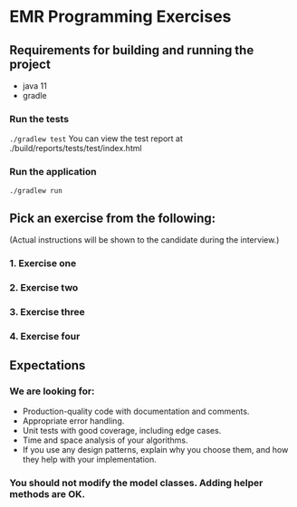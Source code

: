 # EMR Programming Exercises

## Requirements for building and running the project
- java 11
- gradle

### Run the tests
`./gradlew test`
You can view the test report at ./build/reports/tests/test/index.html

### Run the application
`./gradlew run`

## Pick an exercise from the following:
(Actual instructions will be shown to the candidate during the interview.)
### 1. Exercise one
### 2. Exercise two
### 3. Exercise three
### 4. Exercise four

## Expectations

### We are looking for:

- Production-quality code with documentation and comments.
- Appropriate error handling.
- Unit tests with good coverage, including edge cases.
- Time and space analysis of your algorithms.
- If you use any design patterns, explain why you choose them, and how they help with your implementation.

### You should not modify the model classes. Adding helper methods are OK.
